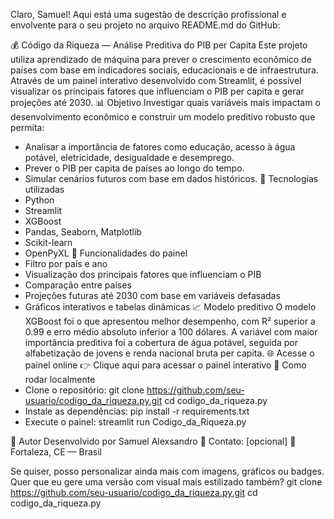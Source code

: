 Claro, Samuel! Aqui está uma sugestão de descrição profissional e envolvente para o seu projeto no arquivo README.md do GitHub:

💰 Código da Riqueza — Análise Preditiva do PIB per Capita
Este projeto utiliza aprendizado de máquina para prever o crescimento econômico de países com base em indicadores sociais, educacionais e de infraestrutura. Através de um painel interativo desenvolvido com Streamlit, é possível visualizar os principais fatores que influenciam o PIB per capita e gerar projeções até 2030.
📊 Objetivo
Investigar quais variáveis mais impactam o desenvolvimento econômico e construir um modelo preditivo robusto que permita:
- Analisar a importância de fatores como educação, acesso à água potável, eletricidade, desigualdade e desemprego.
- Prever o PIB per capita de países ao longo do tempo.
- Simular cenários futuros com base em dados históricos.
🧠 Tecnologias utilizadas
- Python
- Streamlit
- XGBoost
- Pandas, Seaborn, Matplotlib
- Scikit-learn
- OpenPyXL
🚀 Funcionalidades do painel
- Filtro por país e ano
- Visualização dos principais fatores que influenciam o PIB
- Comparação entre países
- Projeções futuras até 2030 com base em variáveis defasadas
- Gráficos interativos e tabelas dinâmicas
📈 Modelo preditivo
O modelo XGBoost foi o que apresentou melhor desempenho, com R² superior a 0.99 e erro médio absoluto inferior a 100 dólares. A variável com maior importância preditiva foi a cobertura de água potável, seguida por alfabetização de jovens e renda nacional bruta per capita.
🌐 Acesse o painel online
👉 Clique aqui para acessar o painel interativo
📁 Como rodar localmente
- Clone o repositório:
git clone https://github.com/seu-usuario/codigo_da_riqueza.py.git
cd codigo_da_riqueza.py
- Instale as dependências:
pip install -r requirements.txt
- Execute o painel:
streamlit run Codigo_da_Riqueza.py


📌 Autor
Desenvolvido por Samuel Alexsandro
📧 Contato: [opcional]
📍 Fortaleza, CE — Brasil

Se quiser, posso personalizar ainda mais com imagens, gráficos ou badges. Quer que eu gere uma versão com visual mais estilizado também?
git clone https://github.com/seu-usuario/codigo_da_riqueza.py.git
cd codigo_da_riqueza.py
